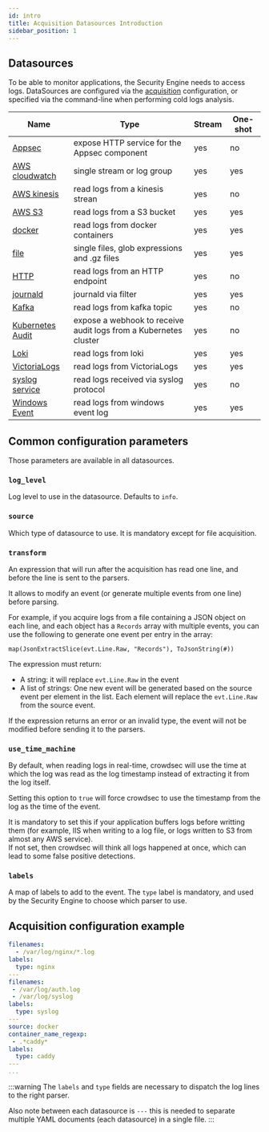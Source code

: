 ```yaml
---
id: intro
title: Acquisition Datasources Introduction
sidebar_position: 1
---
```


## Datasources

To be able to monitor applications, the Security Engine needs to access logs.
DataSources are configured via the [acquisition](/configuration/crowdsec_configuration.md#acquisition_path) configuration, or specified via the command-line when performing cold logs analysis.


Name | Type | Stream | One-shot
-----|------|--------|----------
[Appsec](/log_processor/data_sources/appsec.md) | expose HTTP service for the Appsec component | yes | no
[AWS cloudwatch](/log_processor/data_sources/cloudwatch.md) | single stream or log group | yes | yes
[AWS kinesis](/log_processor/data_sources/kinesis.md)| read logs from a kinesis strean | yes | no
[AWS S3](/log_processor/data_sources/s3.md)| read logs from a S3 bucket | yes | yes
[docker](/log_processor/data_sources/docker.md) | read logs from docker containers | yes | yes
[file](/log_processor/data_sources/file.md) | single files, glob expressions and .gz files | yes | yes
[HTTP](/log_processor/data_sources/http.md) | read logs from an HTTP endpoint | yes | no
[journald](/log_processor/data_sources/journald.md) | journald via filter | yes | yes
[Kafka](/log_processor/data_sources/kafka.md)| read logs from kafka topic | yes | no
[Kubernetes Audit](/log_processor/data_sources/kubernetes_audit.md) | expose a webhook to receive audit logs from a Kubernetes cluster  | yes | no
[Loki](/log_processor/data_sources/loki.md) | read logs from loki | yes | yes
[VictoriaLogs](/log_processor/data_sources/victorialogs.md) | read logs from VictoriaLogs | yes | yes
[syslog service](/log_processor/data_sources/syslog_service.md) | read logs received via syslog protocol | yes | no
[Windows Event](/log_processor/data_sources/windows_event_log.md)| read logs from windows event log | yes | yes

## Common configuration parameters

Those parameters are available in all datasources.

### `log_level`

Log level to use in the datasource. Defaults to `info`.

### `source`

Which type of datasource to use. It is mandatory except for file acquisition.

### `transform`

An expression that will run after the acquisition has read one line, and before the line is sent to the parsers.

It allows to modify an event (or generate multiple events from one line) before parsing.

For example, if you acquire logs from a file containing a JSON object on each line, and each object has a `Records` array with multiple events, you can use the following to generate one event per entry in the array:
```
map(JsonExtractSlice(evt.Line.Raw, "Records"), ToJsonString(#))
```

The expression must return:
 - A string: it will replace `evt.Line.Raw` in the event
 - A list of strings: One new event will be generated based on the source event per element in the list. Each element will replace the `evt.Line.Raw` from the source event.

If the expression returns an error or an invalid type, the event will not be modified before sending it to the parsers.

### `use_time_machine`

By default, when reading logs in real-time, crowdsec will use the time at which the log was read as the log timestamp instead of extracting it from the log itself.

Setting this option to `true` will force crowdsec to use the timestamp from the log as the time of the event.

It is mandatory to set this if your application buffers logs before writting them (for example, IIS when writing to a log file, or logs written to S3 from almost any AWS service).<br/>
If not set, then crowdsec will think all logs happened at once, which can lead to some false positive detections.

### `labels`

A map of labels to add to the event.
The `type` label is mandatory, and used by the Security Engine to choose which parser to use.

## Acquisition configuration example

```yaml title="/etc/crowdsec/acquis.yaml"
filenames:
  - /var/log/nginx/*.log
labels:
  type: nginx
---
filenames:
 - /var/log/auth.log
 - /var/log/syslog
labels:
  type: syslog
---
source: docker
container_name_regexp:
 - .*caddy*
labels:
  type: caddy
---
...
```

:::warning
The `labels` and `type` fields are necessary to dispatch the log lines to the right parser.

Also note between each datasource is `---` this is needed to separate multiple YAML documents (each datasource) in a single file.
:::
